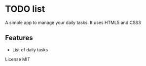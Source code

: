 # TODO list
A simple app to manage your daily tasks.
It uses HTML5 and CSS3

## Features
* List of daily tasks

License MIT
